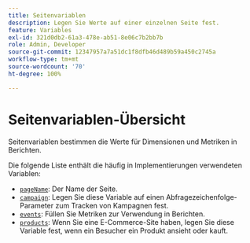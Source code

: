 ```yaml
---
title: Seitenvariablen
description: Legen Sie Werte auf einer einzelnen Seite fest.
feature: Variables
exl-id: 321d0db2-61a3-478e-ab51-8e06c7b2bb7b
role: Admin, Developer
source-git-commit: 12347957a7a51dc1f8dfb46d489b59a450c2745a
workflow-type: tm+mt
source-wordcount: '70'
ht-degree: 100%

---
```


# Seitenvariablen-Übersicht

Seitenvariablen bestimmen die Werte für Dimensionen und Metriken in Berichten.

Die folgende Liste enthält die häufig in Implementierungen verwendeten Variablen:

* [`pageName`](pagename.md): Der Name der Seite.
* [`campaign`](campaign.md): Legen Sie diese Variable auf einen Abfragezeichenfolge-Parameter zum Tracken von Kampagnen fest.
* [`events`](events/events-overview.md): Füllen Sie Metriken zur Verwendung in Berichten.
* [`products`](products.md): Wenn Sie eine E-Commerce-Site haben, legen Sie diese Variable fest, wenn ein Besucher ein Produkt ansieht oder kauft.
